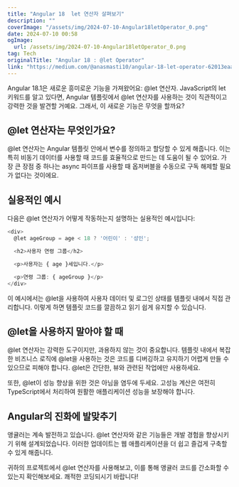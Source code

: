 ```yaml
---
title: "Angular 18  let 연산자 살펴보기"
description: ""
coverImage: "/assets/img/2024-07-10-Angular18letOperator_0.png"
date: 2024-07-10 00:58
ogImage: 
  url: /assets/img/2024-07-10-Angular18letOperator_0.png
tag: Tech
originalTitle: "Angular 18 : @let Operator"
link: "https://medium.com/@anasmasti10/angular-18-let-operator-62013eaab2e3"
---
```



Angular 18.1은 새로운 흥미로운 기능을 가져왔어요: @let 연산자. JavaScript의 let 키워드를 알고 있다면, Angular 템플릿에서 @let 연산자를 사용하는 것이 직관적이고 강력한 것을 발견할 거예요. 그래서, 이 새로운 기능은 무엇을 할까요?

## @let 연산자는 무엇인가요?

@let 연산자는 Angular 템플릿 안에서 변수를 정의하고 할당할 수 있게 해줍니다. 이는 특히 비동기 데이터를 사용할 때 코드를 효율적으로 만드는 데 도움이 될 수 있어요. 가장 큰 장점 중 하나는 async 파이프를 사용할 때 옵저버블을 수동으로 구독 해제할 필요가 없다는 것이에요.

<div class="content-ad"></div>

## 실용적인 예시

다음은 @let 연산자가 어떻게 작동하는지 설명하는 실용적인 예시입니다:

```js
<div>
  @let ageGroup = age < 18 ? '어린이' : '성인';

  <h2>사용자 연령 그룹</h2>

  <p>사용자는 { age }세입니다.</p>

  <p>연령 그룹: { ageGroup }</p>
</div>
```

이 예시에서는 @let을 사용하여 사용자 데이터 및 로그인 상태를 템플릿 내에서 직접 관리합니다. 이렇게 하면 템플릿 코드를 깔끔하고 읽기 쉽게 유지할 수 있습니다.

<div class="content-ad"></div>

## @let을 사용하지 말아야 할 때

@let 연산자는 강력한 도구이지만, 과용하지 않는 것이 중요합니다. 템플릿 내에서 복잡한 비즈니스 로직에 @let을 사용하는 것은 코드를 디버깅하고 유지하기 어렵게 만들 수 있으므로 피해야 합니다. @let은 간단한, 뷰와 관련된 작업에만 사용하세요.

또한, @let이 성능 향상을 위한 것은 아님을 염두에 두세요. 고성능 계산은 여전히 TypeScript에서 처리하여 원활한 애플리케이션 성능을 보장해야 합니다.

## Angular의 진화에 발맞추기

<div class="content-ad"></div>

앵귤러는 계속 발전하고 있습니다. @let 연산자와 같은 기능들은 개발 경험을 향상시키기 위해 설계되었습니다. 이러한 업데이트는 웹 애플리케이션을 더 쉽고 즐겁게 구축할 수 있게 해줍니다.

귀하의 프로젝트에서 @let 연산자를 사용해보고, 이를 통해 앵귤러 코드를 간소화할 수 있는지 확인해보세요. 쾌적한 코딩되시기 바랍니다!